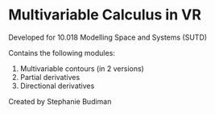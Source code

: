 # Multivariable Calculus in VR

Developed for 10.018 Modelling Space and Systems (SUTD)

Contains the following modules:
1. Multivariable contours (in 2 versions)
2. Partial derivatives
3. Directional derivatives

Created by Stephanie Budiman
